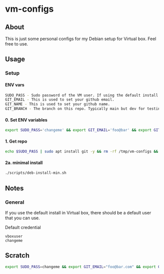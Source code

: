# vm-configs

## About

This is just some personal configs for my Debian setup for Virtual box. Feel free to use. 



## Usage

### Setup

#### ENV vars

```sh
SUDO_PASS - Sudo password of the VM user. If using the default install it shoul be changeme.
GIT_EMAIL - This is used to set your github email.
GIT_NAME - This is used to set your github name.
GIT_BRANCH - The branch on this repo. Typically main but dev for testing out new features.
```

#### 0. Set ENV variables

```sh
export SUDO_PASS='changeme' && export GIT_EMAIL='foo@bar' && export GIT_NAME='Hubert Wong' && export GIT_BRANCH='main'
```

#### 1. Get repo

```sh
echo $SUDO_PASS | sudo apt install git -y && rm -rf /tmp/vm-configs && cd /tmp/ && git clone https://github.com/hubertwwong/vm-configs.git && cd vm-configs && git checkout $GIT_BRANCH
```

#### 2a. minimal install

```sh
./scripts/deb-install-min.sh
```

## Notes

### General

If you use the default install in Virtual box, there should be a default user that you can use.

Default credential

```
vboxuser
changeme
```

## Scratch

```sh
export SUDO_PASS=changeme && export GIT_EMAIL="foo@bar.com" && export GIT_NAME="Hubert Wong" && rm -rf ~/zzz/xubuntuDesktopConfig && mkdir -p ~/zzz/xubuntuDesktopConfig && cd ~/zzz/xubuntuDesktopConfig && echo $SUDO_PASS | sudo -S apt update && echo $SUDO_PASS | sudo -S apt -y upgrade && echo $SUDO_PASS | sudo -S apt -y autoclean && echo $SUDO_PASS | sudo -S apt -y autoremove && echo $SUDO_PASS | sudo -S apt -y install ansible git && git clone https://github.com/hubertwwong/xubuntuDesktopConfig.git . && ansible-playbook -v --extra-vars "ansible_become_pass=$SUDO_PASS" prod/initialSetup/site-deb.yaml
```